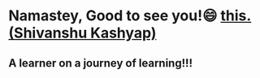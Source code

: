 # Namastey, Good to see you!😄 <a href="https://www.linkedin.com/in/shivanshu-kashyap-258431192/">this.(Shivanshu Kashyap)</a>
## A learner on a journey of learning!!!
<!--# Let's connect
http://i.imgur.com/tXSoThF.png (twitter icon with padding)-->

<!--
**kriyptor/kriyptor** is a ✨ _special_ ✨ repository because its `README.md` (this file) appears on your GitHub profile.

Here are some ideas to get you started:

- 🔭 I’m currently working on ...
- 🌱 I’m currently learning ...
- 👯 I’m looking to collaborate on ...
- 🤔 I’m looking for help with ...
- 💬 Ask me about ...
- 📫 How to reach me: ...
- 😄 Pronouns: ...
- ⚡ Fun fact: ...
-->
